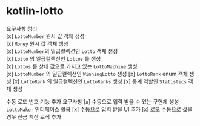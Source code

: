 # kotlin-lotto

요구사항 정리  
[x] `LottoNumber` 원시 값 객체 생성  
[x] `Money` 원시 값 객체 생성  
[x] `LottoNumber`의 일급컬렉션인 `Lotto` 객체 생성  
[x] `Lotto` 의 일급컬렉션인 `Lottos` 를 생성  
[x] `Lottos` 를 상태 값으로 가지고 있는 `LottoMachine` 생성  
[x] `LottoNumber` 의 일급컬렉션인 `WinningLotto` 생성
[x] `LottoRank` enum 객체 생성
[x] `LottoRank` 의 일급컬렉션인 `LottoRanks` 생성
[x] 통계 역할인 `Statistics` 객체 생성  

수동 로또 번호 기능 추가 요구사항
[x] 수동으로 입력 받을 수 있는 구현체 생성 `LottoMaker` 인터페이스 활용
[x] 수동으로 입력 받을 UI 추가
[x] 로또 수동으로 샀을 경우 잔금 계산 로직 추가
